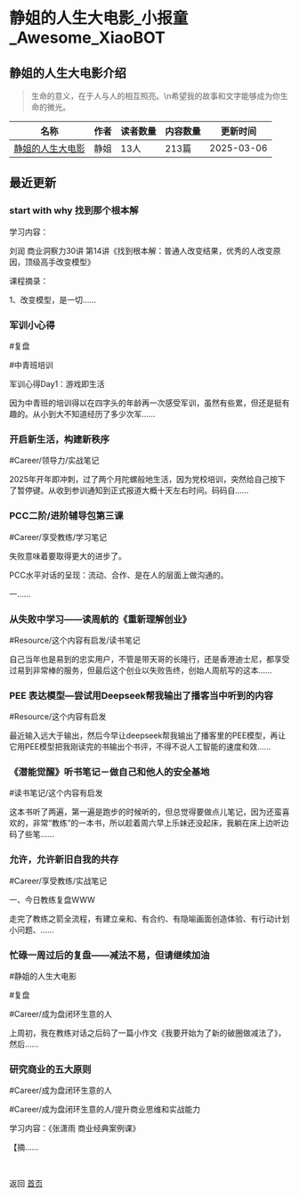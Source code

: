 # 静姐的人生大电影_小报童_Awesome_XiaoBOT

## 静姐的人生大电影介绍
> 生命的意义，在于人与人的相互照亮。\n希望我的故事和文字能够成为你生命的微光。  
  


|名称|作者|读者数量|内容数量|更新时间|
|---|---|---|---|---|
|[静姐的人生大电影](https://xiaobot.net/p/joannaduan?refer=0b133df9-27dc-423b-8101-639049001c13)|静姐|13人|213篇|2025-03-06|

## 最近更新
### start with why 找到那个根本解

学习内容：

刘润 商业洞察力30讲 第14讲《找到根本解：普通人改变结果，优秀的人改变原因，顶级高手改变模型》

课程摘录：

1、改变模型，是一切......

### 军训小心得

#复盘

#中青班培训

军训心得Day1：游戏即生活

因为中青班的培训得以在四字头的年龄再一次感受军训，虽然有些累，但还是挺有趣的。从小到大不知道经历了多少次军......

### 开启新生活，构建新秩序

#Career/领导力/实战笔记

2025年开年即冲刺，过了两个月陀螺般地生活，因为党校培训，突然给自己按下了暂停键。从收到参训通知到正式报道大概十天左右时间。码码自......

### PCC二阶/进阶辅导包第三课

#Career/享受教练/学习笔记

失败意味着要取得更大的进步了。

PCC水平对话的呈现：流动、合作、是在人的层面上做沟通的。

一......

### 从失败中学习——读周航的《重新理解创业》

#Resource/这个内容有启发/读书笔记

自己当年也是易到的忠实用户，不管是带天哥的长隆行，还是香港迪士尼，都享受过易到非常棒的服务，但最后这个创业以失败告终，创始人周航写的这本......

### PEE 表达模型—尝试用Deepseek帮我输出了播客当中听到的内容

#Resource/这个内容有启发

最近输入远大于输出，然后今早让deepseek帮我输出了播客里的PEE模型，再让它用PEE模型把我刚读完的书输出个书评，不得不说人工智能的速度和效......

### 《潜能觉醒》听书笔记－做自己和他人的安全基地

#读书笔记/这个内容有启发

这本书听了两遍，第一遍是跑步的时候听的，但总觉得要做点儿笔记，因为还蛮喜欢的，非常“教练”的一本书，所以趁着周六早上乐妹还没起床，我躺在床上边听边码了些笔......

### 允许，允许新旧自我的共存

#Career/享受教练/实战笔记

一、今日教练复盘WWW

走完了教练之箭全流程，有建立亲和、有合约、有隐喻画面创造体验、有行动计划小问题、......

### 忙碌一周过后的复盘——减法不易，但请继续加油

#静姐的人生大电影

#复盘

#Career/成为盘闭环生意的人

上周初，我在教练对话之后码了一篇小作文《我要开始为了新的破圈做减法了》，然后......

### 研究商业的五大原则

#Career/成为盘闭环生意的人

#Career/成为盘闭环生意的人/提升商业思维和实战能力

学习内容：《张潇雨 商业经典案例课》

【摘......


<a href="https://github.com/Reno9527/awesome-xiaobot" style="color: white; text-decoration: none;">awesome-xiaobot</a>

返回 [首页](../README.md)
